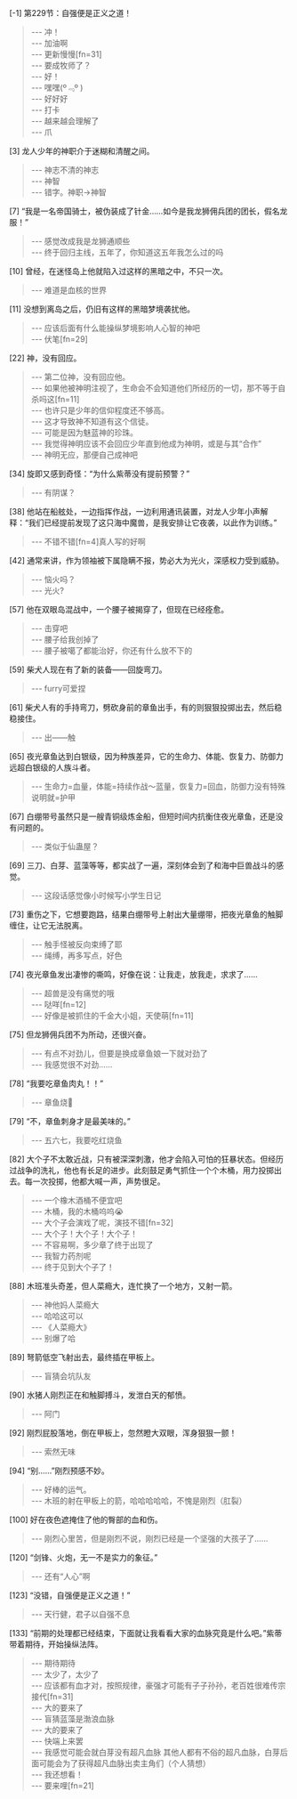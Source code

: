 
[-1] 第229节：自强便是正义之道！
>--- 冲！<br>
>--- 加油啊<br>
>--- 更新慢慢[fn=31]<br>
>--- 要成牧师了？<br>
>--- 好！<br>
>--- 嘿嘿(º﹃º )<br>
>--- 好好好<br>
>--- 打卡<br>
>--- 越来越会理解了<br>
>--- 爪<br>

[3] 龙人少年的神职介于迷糊和清醒之间。
>--- 神志不清的神志<br>
>--- 神智<br>
>--- 错字。神职→神智<br>

[7] “我是一名帝国骑士，被伪装成了针金……如今是我龙狮佣兵团的团长，假名龙服！”
>--- 感觉改成我是龙狮通顺些<br>
>--- 终于回归主线，五年了，你知道这五年我怎么过的吗<br>

[10] 曾经，在迷怪岛上他就陷入过这样的黑暗之中，不只一次。
>--- 难道是血核的世界<br>

[11] 没想到离岛之后，仍旧有这样的黑暗梦境袭扰他。
>--- 应该后面有什么能操纵梦境影响人心智的神吧<br>
>--- 伏笔[fn=29]<br>

[22] 神，没有回应。
>--- 第二位神，没有回应他。<br>
>--- 如果他被神明注视了，生命会不会知道他们所经历的一切，那不等于自杀吗这[fn=11]<br>
>--- 也许只是少年的信仰程度还不够高。<br>
>--- 这才导致神不知道有这个信徒。<br>
>--- 可能是因为魅蓝神的珍珠。<br>
>--- 我觉得神明应该不会回应少年直到他成为神明，或是与其“合作”<br>
>--- 神明无应，那便自己成神吧<br>

[34] 旋即又感到奇怪：“为什么紫蒂没有提前预警？”
>--- 有阴谋？<br>

[38] 他站在船舷处，一边指挥作战，一边利用通讯装置，对龙人少年小声解释：“我们已经提前发现了这只海中魔兽，是我安排让它夜袭，以此作为训练。”
>--- 不错不错[fn=4]真人写的好啊<br>

[42] 通常来讲，作为领袖被下属隐瞒不报，势必大为光火，深感权力受到威胁。
>--- 恼火吗？<br>
>--- 光火?<br>

[57] 他在双眼岛混战中，一个腰子被揭穿了，但现在已经痊愈。
>--- 击穿吧<br>
>--- 腰子给我创掉了<br>
>--- 腰子被噶了都能治好，你还有什么放不下的<br>

[59] 柴犬人现在有了新的装备——回旋弯刀。
>--- furry可爱捏<br>

[61] 柴犬人有的手持弯刀，劈砍身前的章鱼出手，有的则狠狠投掷出去，然后稳稳接住。
>--- 出——触<br>

[65] 夜光章鱼达到白银级，因为种族差异，它的生命力、体能、恢复力、防御力远超白银级的人族斗者。
>--- 生命力=血量，体能=持续作战～蓝量，恢复力=回血，防御力没有特殊说明就=护甲<br>

[67] 白绷带号虽然只是一艘青铜级炼金船，但短时间内抗衡住夜光章鱼，还是没有问题的。
>--- 类似于仙蛊屋？<br>

[69] 三刀、白芽、蓝藻等等，都实战了一遍，深刻体会到了和海中巨兽战斗的感觉。
>--- 这段话感觉像小时候写小学生日记<br>

[73] 重伤之下，它想要跑路，结果白绷带号上射出大量绷带，把夜光章鱼的触脚缠住，让它无法脱离。
>--- 触手怪被反向束缚了耶<br>
>--- 绳缚，再多写点，好色<br>

[74] 夜光章鱼发出凄惨的嘶鸣，好像在说：让我走，放我走，求求了……
>--- 超兽是没有痛觉的哦<br>
>--- 哒咩[fn=12]<br>
>--- 好像是被抓住的千金大小姐，天使萌[fn=11]<br>

[75] 但龙狮佣兵团不为所动，还很兴奋。
>--- 有点不对劲儿，但要是换成章鱼娘一下就对劲了<br>
>--- 我感觉很不对劲……<br>

[78] “我要吃章鱼肉丸！！”
>--- 章鱼烧🐙<br>

[79] “不，章鱼刺身才是最美味的。”
>--- 五六七，我要吃红烧鱼<br>

[82] 大个子不太敢近战，只有被深深刺激，他才会陷入可怕的狂暴状态。但经历过战争的洗礼，他也有长足的进步。此刻鼓足勇气抓住一个个木桶，用力投掷出去。每一次投掷，他都大喊一声，声势很足。
>--- 一个橡木酒桶不便宜吧<br>
>--- 木桶，我的木桶呜呜😭<br>
>--- 大个子会演戏了呢，演技不错[fn=32]<br>
>--- 大个子！大个子！大个子！<br>
>--- 不容易啊，多少章了终于出现了<br>
>--- 我智力药剂呢<br>
>--- 终于见到大个子了！<br>

[88] 木班准头奇差，但人菜瘾大，连忙换了一个地方，又射一箭。
>--- 神他妈人菜瘾大<br>
>--- 哈哈这可以<br>
>--- 《人菜瘾大》<br>
>--- 别爆了哈<br>

[89] 弩箭低空飞射出去，最终插在甲板上。
>--- 盲猜会坑队友<br>

[90] 水猪人刚烈正在和触脚搏斗，发泄白天的郁愤。
>--- 阿门<br>

[92] 刚烈屁股落地，倒在甲板上，忽然瞪大双眼，浑身狠狠一颤！
>--- 索然无味<br>

[94] “别……”刚烈预感不妙。
>--- 好棒的运气。<br>
>--- 木班的射在甲板上的箭，哈哈哈哈哈，不愧是刚烈（肛裂）<br>

[100] 好在夜色遮掩住了他的臀部的血和伤。
>--- 刚烈心里苦，但是刚烈不说，刚烈已经是一个坚强的大孩子了……<br>

[120] “剑锋、火炮，无一不是实力的象征。”
>--- 还有“人心”啊<br>

[123] “没错，自强便是正义之道！”
>--- 天行健，君子以自强不息<br>

[133] “前期的处理都已经结束，下面就让我看看大家的血脉究竟是什么吧。”紫蒂带着期待，开始操纵法阵。
>--- 期待期待<br>
>--- 太少了，太少了<br>
>--- 应该都有血才对，按照规律，豪强才可能有子子孙孙，老百姓很难传宗接代[fn=31]<br>
>--- 大的要来了<br>
>--- 盲猜蓝藻是渤浪血脉<br>
>--- 大的要来了<br>
>--- 快端上来罢<br>
>--- 我感觉可能会就白芽没有超凡血脉 其他人都有不俗的超凡血脉，白芽后面可能会为了获得超凡血脉出卖主角们（个人猜想）<br>
>--- 我还想看！<br>
>--- 要来哩[fn=21]<br>
